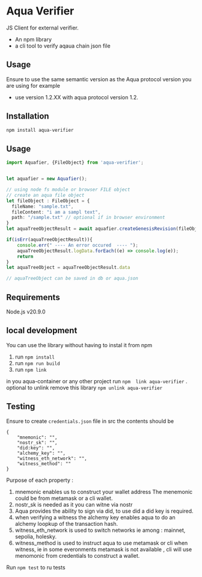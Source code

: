 # Aqua Verifier 
JS Client for external verifier.
* An npm library 
* a cli tool to verify aqaua chain json file 

## Usage
Ensure to use the same semantic version as the Aqua protocol version you are using for example
* use version 1.2.XX with aqua protocol version 1.2.


## Installation
```bash
npm install aqua-verifier
```

## Usage

```typescript
import Aquafier, {FileObject} from 'aqua-verifier';


let aquafier = new Aquafier();

// using node fs module or browser FILE object
// create an aqua file object 
let fileObject : FileObject = {
  fileName: "sample.txt",
  fileContent: "i am a sampl text",
  path: "/sample.txt" // optional if in browser environment
}
let aquaTreeObjectResult = await aquafier.createGenesisRevision(fileObject);

if(isErr(aquaTreeObjectResult)){
    console.err(" ---- An error occured  ---- ");
    aquaTreeObjectResult.logData.forEach((e) => console.log(e));
    return
}
let aquaTreeObject = aquaTreeObjectResult.data

// aquaTreeObject can be saved in db or aqua.json

```

##  Requirements
Node.js v20.9.0


## local development
You can use the library without having to instal it from npm
1. run `npm install`
2. run `npm run build`
3. run `npm link`

in you aqua-container or any other project run `npm  link aqua-verifier` .
optional to unlink remove this library `npm unlink aqua-verifier`

## Testing 

Ensure to create `credentials.json` file in src the contents should be 

```
{
    "mnemonic": "",
    "nostr_sk": "",
    "did:key": "",
    "alchemy_key": "",
    "witness_eth_network": "",
    "witness_method": ""
}
```
Purpose of each property :

1. mnemonic enables us to construct your wallet address The menemonic could be from metamask or a cli wallet.
2.  nostr_sk is needed as it you can witne via nostr
3. Aqua provides the ability to sign via did, to use did a did key is required.
4. when verifying a witness the alchemy key enables aqua to do an alchemy loopkup of the  transaction hash.
5. witness_eth_network is used to switch networks ie among : mainnet, sepolia, holesky.
6. witness_method is used to instruct aqua to use metamask or cli when witness, ie in some everonments metamask is not available , cli will use menomonic from credentials to construct a wallet.

Run `npm test` to ru tests




